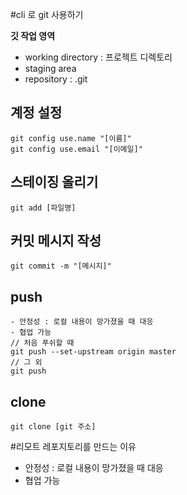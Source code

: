 #cli 로 git 사용하기 


**깃 작업 영역**
- working directory : 프로젝트 디렉토리
- staging area
- repository : .git 

## 계정 설정

```
git config use.name "[이름]"
git config use.email "[이메일]"
```

## 스테이징 올리기
```
git add [파일명]
```

## 커밋 메시지 작성
```
git commit -m "[메시지]"
```

## push
```#리모드 레포지토리를 만드는 이유
- 안정성 : 로컬 내용이 망가졌을 때 대응
- 협업 가능
// 처음 푸쉬할 때
git push --set-upstream origin master
// 그 외
git push
```

## clone
```
git clone [git 주소]
```

#리모트 레포지토리를 만드는 이유
- 안정성 : 로컬 내용이 망가졌을 때 대응
- 협업 가능